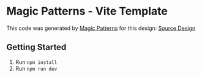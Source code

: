 # Magic Patterns - Vite Template

This code was generated by [Magic Patterns](https://magicpatterns.com) for this design: [Source Design](https://www.magicpatterns.com/c/vffkmtcysk6quq9thujx8f)

## Getting Started

1. Run `npm install`
2. Run `npm run dev`

